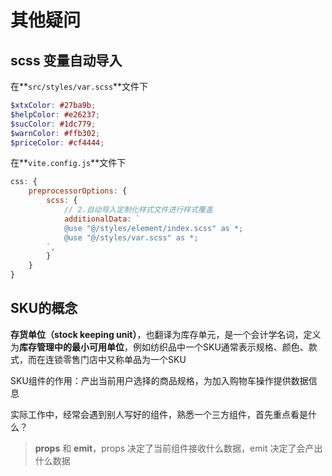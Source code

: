 # 其他疑问

## scss 变量自动导入

在**`src/styles/var.scss`**文件下

```scss
$xtxColor: #27ba9b;
$helpColor: #e26237;
$sucColor: #1dc779;
$warnColor: #ffb302;
$priceColor: #cf4444;
```

在**`vite.config.js`**文件下

```js
css: {
    preprocessorOptions: {
        scss: {
            // 2.自动导入定制化样式文件进行样式覆盖
            additionalData: `
            @use "@/styles/element/index.scss" as *;
            @use "@/styles/var.scss" as *;
        `,
        }
    }
}
```

## SKU的概念

**存货单位（stock keeping unit）**，也翻译为库存单元，是一个会计学名词，定义为**库存管理中的最小可用单位**，例如纺织品中一个SKU通常表示规格、颜色、款式，而在连锁零售门店中又称单品为一个SKU

SKU组件的作用：产出当前用户选择的商品规格，为加入购物车操作提供数据信息

实际工作中，经常会遇到别人写好的组件，熟悉一个三方组件，首先重点看是什么？

> **props** 和 **emit**，props 决定了当前组件接收什么数据，emit 决定了会产出什么数据